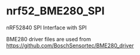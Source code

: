 # nrf52_BME280_SPI

nRF52840 SPI Interface with SPI

BME280 driver files are used from https://github.com/BoschSensortec/BME280_driver
 
